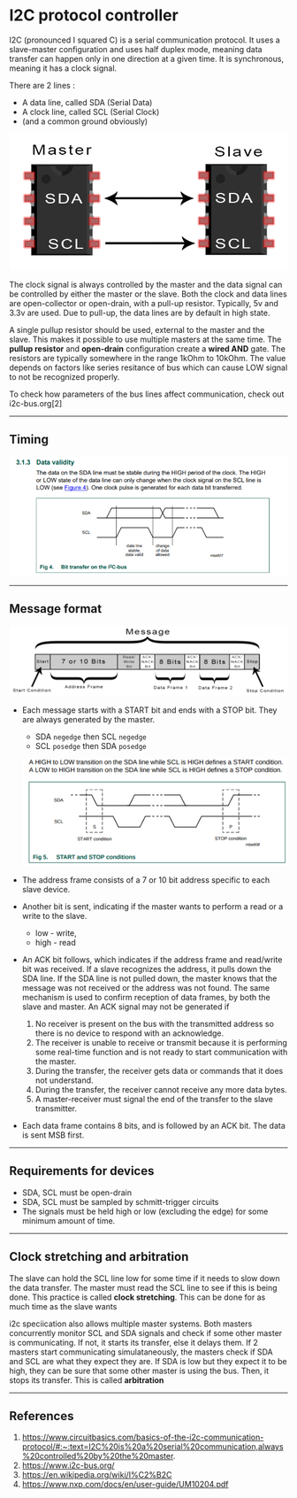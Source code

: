 # I2C protocol controller
I2C (pronounced I squared C) is a serial communication protocol. It uses a slave-master configuration and uses half duplex mode, meaning data transfer can happen only in one direction at a given time. It is synchronous, meaning it has a clock signal.

There are 2 lines : 
- A data line, called SDA (Serial Data)
- A clock line, called SCL (Serial Clock)
- (and a common ground obviously)

![Image credits to circuitbasics.com[1]](./docs/diag_1.png)

The clock signal is always controlled by the master and the data signal can be controlled by either the master or the slave. Both the clock and data lines are open-collector or open-drain, with a pull-up resistor. Typically, 5v and 3.3v are used. Due to pull-up, the data lines are by default in high state.

A single pullup resistor should be used, external to the master and the slave. This makes it possible to use multiple masters at the same time. The **pullup resistor** and **open-drain** configuration create a **wired AND** gate. The resistors are typically somewhere in the range 1kOhm to 10kOhm. The value depends on factors like series resitance of bus which can cause LOW signal to not be recognized properly.

To check how parameters of the bus lines affect communication, check out i2c-bus.org[2]

---

## Timing

![Timing diagram from i2c specification[4]](./docs/diag_3.png)

---

## Message format

![Image credits to circuitbasics.com[1]](./docs/diag_2.png)

- Each message starts with a START bit and ends with a STOP bit. They are always generated by the master.
    - SDA ```negedge``` then SCL ```negedge```
    - SCL ```posedge``` then SDA ```posedge```

    ![Start and stop Timing diagram from i2c specification[4]](./docs/diag_4.png)

- The address frame consists of a 7 or 10 bit address specific to each slave device.

- Another bit is sent, indicating if the master wants to perform a read or a write to the slave.
  - low - write, 
  - high - read

- An ACK bit follows, which indicates if the address frame and read/write bit was received. If a slave recognizes the address, it pulls down the SDA line. If the SDA line is not pulled down, the master knows that the message was not received or the address was not found. The same mechanism is used to confirm reception of data frames, by both the slave and master. An ACK signal may not be generated if
  1. No receiver is present on the bus with the transmitted address so there is no device to
  respond with an acknowledge.
  2. The receiver is unable to receive or transmit because it is performing some real-time
  function and is not ready to start communication with the master.
  3. During the transfer, the receiver gets data or commands that it does not understand.
  4. During the transfer, the receiver cannot receive any more data bytes.
  5. A master-receiver must signal the end of the transfer to the slave transmitter.

- Each data frame contains 8 bits, and is followed by an ACK bit. The data is sent MSB first.

---

## Requirements for devices
- SDA, SCL must be open-drain
- SDA, SCL must be sampled by schmitt-trigger circuits
- The signals must be held high or low (excluding the edge) for some minimum amount of time.

---

## Clock stretching and arbitration

The slave can hold the SCL line low for some time if it needs to slow down the data transfer. The master must read the SCL line to see if this is being done. This practice is called **clock stretching**. This can be done for as much time as the slave wants

i2c speciication also allows multiple master systems. Both masters concurrently monitor SCL and SDA signals and check if some other master is communicating. If not, it starts its transfer, else it delays them. If 2 masters start communicating simulataneously, the masters check if SDA and SCL are what they expect they are. If SDA is low but they expect it to be high, they can be sure that some other master is using the bus. Then, it stops its transfer. This is called **arbitration**

---

## References
1) https://www.circuitbasics.com/basics-of-the-i2c-communication-protocol/#:~:text=I2C%20is%20a%20serial%20communication,always%20controlled%20by%20the%20master.
2) https://www.i2c-bus.org/
3) https://en.wikipedia.org/wiki/I%C2%B2C
4) https://www.nxp.com/docs/en/user-guide/UM10204.pdf
